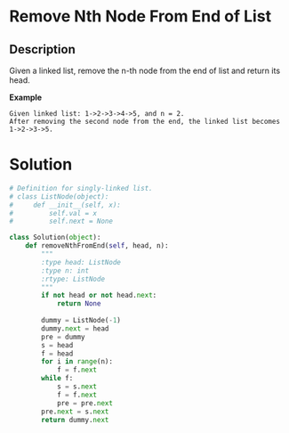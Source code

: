 # Remove Nth Node From End of List

## Description
Given a linked list, remove the n-th node from the end of list and return its head.

**Example**

```
Given linked list: 1->2->3->4->5, and n = 2.
After removing the second node from the end, the linked list becomes 1->2->3->5.
```

# Solution

```python
# Definition for singly-linked list.
# class ListNode(object):
#     def __init__(self, x):
#         self.val = x
#         self.next = None

class Solution(object):
    def removeNthFromEnd(self, head, n):
        """
        :type head: ListNode
        :type n: int
        :rtype: ListNode
        """
        if not head or not head.next:
            return None
        
        dummy = ListNode(-1)
        dummy.next = head   
        pre = dummy
        s = head
        f = head
        for i in range(n):
            f = f.next
        while f:
            s = s.next
            f = f.next
            pre = pre.next
        pre.next = s.next
        return dummy.next
```
